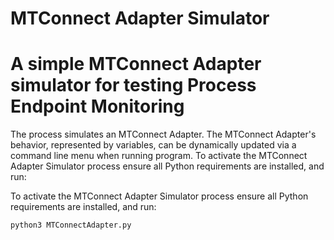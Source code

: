 # MTConnect Adapter Simulator
# A simple MTConnect Adapter simulator for testing Process Endpoint Monitoring

The process simulates an MTConnect Adapter. The MTConnect Adapter's behavior, represented by variables, can be dynamically updated via a command line menu when running program.
To activate the MTConnect Adapter Simulator process ensure all Python requirements are installed, and run:

To activate the MTConnect Adapter Simulator process ensure all Python requirements are installed, and run:

<code>python3 MTConnectAdapter.py</code>
